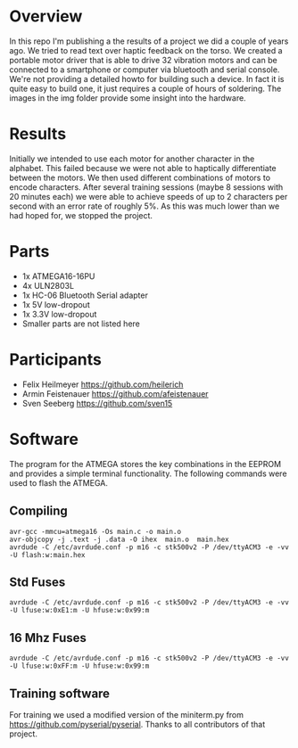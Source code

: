 # Overview
In this repo I'm publishing a the results of a project we did a couple of years ago. We tried to read text over haptic feedback on the torso. We created a portable motor driver that is able to drive 32 vibration motors and can be connected to a smartphone or computer via bluetooth and serial console. We're not providing a detailed howto for building such a device. In fact it is quite easy to build one, it just requires a couple of hours of soldering. The images in the img folder provide some insight into the hardware.

# Results
Initially we intended to use each motor for another character in the alphabet. This failed because we were not able to haptically differentiate between the motors. We then used different combinations of motors to encode characters. After several training sessions (maybe 8 sessions with 20 minutes each) we were able to achieve speeds of up to 2 characters per second with an error rate of roughly 5%. As this was much lower than we had hoped for, we stopped the project.

# Parts
* 1x ATMEGA16-16PU
* 4x ULN2803L
* 1x HC-06 Bluetooth Serial adapter
* 1x 5V low-dropout
* 1x 3.3V low-dropout
* Smaller parts are not listed here


# Participants
* Felix Heilmeyer https://github.com/heilerich
* Armin Feistenauer https://github.com/afeistenauer
* Sven Seeberg https://github.com/sven15

# Software
The program for the ATMEGA stores the key combinations in the EEPROM and provides a simple terminal functionality. The following commands were used to flash the ATMEGA.

## Compiling

    avr-gcc -mmcu=atmega16 -Os main.c -o main.o
    avr-objcopy -j .text -j .data -O ihex  main.o  main.hex
    avrdude -C /etc/avrdude.conf -p m16 -c stk500v2 -P /dev/ttyACM3 -e -vv -U flash:w:main.hex

## Std Fuses

    avrdude -C /etc/avrdude.conf -p m16 -c stk500v2 -P /dev/ttyACM3 -e -vv -U lfuse:w:0xE1:m -U hfuse:w:0x99:m 

## 16 Mhz Fuses

    avrdude -C /etc/avrdude.conf -p m16 -c stk500v2 -P /dev/ttyACM3 -e -vv -U lfuse:w:0xFF:m -U hfuse:w:0x99:m 


## Training software
For training we used a modified version of the miniterm.py from https://github.com/pyserial/pyserial. Thanks to all contributors of that project.
